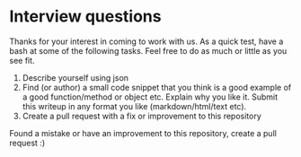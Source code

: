 # Interview questions 
Thanks for your interest in coming to work with us. As a quick test, have a bash at some of the following tasks. Feel free to do as much or little as you see fit.

 1. Describe yourself using json
 1. Find (or author) a small code snippet that you think is a good example of a good function/method or object etc. Explain why you like it. Submit this writeup in any format you like (markdown/html/text etc).
 1. Create a pull request with a fix or improvement to this repository

Found a mistake or have an improvement to this repository, create a pull request :)

